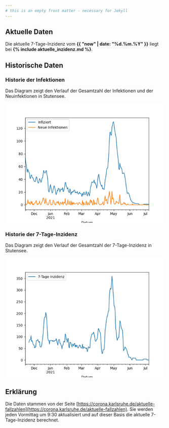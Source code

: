 ```yaml
---
# this is an empty front matter - necessary for Jekyll
---
```


## Aktuelle Daten

Die aktuelle 7-Tage-Inzidenz vom **{{ "now" | date: "%d.%m.%Y" }}** liegt bei **{% include aktuelle_inzidenz.md %}**.

## Historische Daten

### Historie der Infektionen

Das Diagram zeigt den Verlauf der Gesamtzahl der Infektionen und der Neuinfektionen in Stutensee.

![Historie der Corona-Infektionen in Stutensee](infektionen.png)

### Historie der 7-Tage-Inzidenz

Das Diagram zeigt den Verlauf der Gesamtzahl der 7-Tage-Inzidenz in Stutensee.

![Historie 7-Tage-Inzidenz in Stutensee](inzidenz.png)

## Erklärung

Die Daten stammen von der Seite [https://corona.karlsruhe.de/aktuelle-fallzahlen](https://corona.karlsruhe.de/aktuelle-fallzahlen). Sie werden jeden Vormittag um 9:30 aktualisiert und auf dieser Basis die aktuelle 7-Tage-Inzidenz berechnet.
